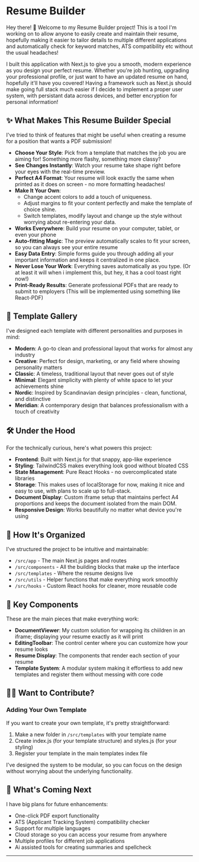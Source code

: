 # Resume Builder

Hey there! 👋 Welcome to my Resume Builder project! This is a tool I'm working on to allow anyone to easily create and maintain their resume, hopefully making it easier to tailor details to multiple different applications and automatically check for keyword matches, ATS compatibility etc without the usual headaches!


I built this application with Next.js to give you a smooth, modern experience as you design your perfect resume. Whether you're job hunting, upgrading your professional profile, or just want to have an updated resume on hand, hopefully it'll have you covered! Having a framework such as Next.js should make going full stack much easier if I decide to implement a proper user system, with persistant data across devices, and better encryption for personal information!

## ✨ What Makes This Resume Builder Special

I've tried to think of features that might be useful when creating a resume for a position that wants a PDF submission!

- **Choose Your Style**: Pick from a template that matches the job you are aiming for! Something more flashy, something more classy?
- **See Changes Instantly**: Watch your resume take shape right before your eyes with the real-time preview.
- **Perfect A4 Format**: Your resume will look exactly the same when printed as it does on screen - no more formatting headaches!
- **Make It Your Own**: 
  - Change accent colors to add a touch of uniqueness.
  - Adjust margins to fit your content perfectly and make the template of choice shine.
  - Switch templates, modify layout and change up the style without worrying about re-entering your data.
- **Works Everywhere**: Build your resume on your computer, tablet, or even your phone
- **Auto-fitting Magic**: The preview automatically scales to fit your screen, so you can always see your entire resume
- **Easy Data Entry**: Simple forms guide you through adding all your important information and keeps it centralized in one place.
- **Never Lose Your Work**: Everything saves automatically as you type. (Or at least it will when i implement this, but hey, it has a cool toast right now!)
- **Print-Ready Results**: Generate professional PDFs that are ready to submit to employers (This will be implemented using something like React-PDF)

## 🎨 Template Gallery

I've designed each template with different personalities and purposes in mind:

- **Modern**: A go-to clean and professional layout that works for almost any industry
- **Creative**: Perfect for design, marketing, or any field where showing personality matters
- **Classic**: A timeless, traditional layout that never goes out of style
- **Minimal**: Elegant simplicity with plenty of white space to let your achievements shine
- **Nordic**: Inspired by Scandinavian design principles - clean, functional, and distinctive
- **Meridian**: A contemporary design that balances professionalism with a touch of creativity

## 🛠️ Under the Hood

For the technically curious, here's what powers this project:

- **Frontend**: Built with Next.js for that snappy, app-like experience
- **Styling**: TailwindCSS makes everything look good without bloated CSS
- **State Management**: Pure React Hooks - no overcomplicated state libraries
- **Storage**: This makes uses of localStorage for now, making it nice and easy to use, with plans to scale up to full-stack.
- **Document Display**: Custom iframe setup that maintains perfect A4 proportions and keeps the document isolated from the main DOM.
- **Responsive Design**: Works beautifully no matter what device you're using

## 📁 How It's Organized

I've structured the project to be intuitive and maintainable:

- `/src/app` - The main Next.js pages and routes
- `/src/components` - All the building blocks that make up the interface
- `/src/templates` - Where the resume designs live
- `/src/utils` - Helper functions that make everything work smoothly
- `/src/hooks` - Custom React hooks for cleaner, more reusable code

## 🔑 Key Components

These are the main pieces that make everything work:

- **DocumentViewer**: My custom solution for wrapping its chiildren in an iframe; displaying your resume exactly as it will print
- **EditingToolbar**: The control center where you can customize how your resume looks
- **Resume Display**: The components that render each section of your resume
- **Template System**: A modular system making it effortless to add new templates and register them without messing with core code

## 👩‍💻 Want to Contribute?

### Adding Your Own Template

If you want to create your own template, it's pretty straightforward:

1. Make a new folder in `/src/templates` with your template name
2. Create index.js (for your template structure) and styles.js (for your styling)
3. Register your template in the main templates index file

I've designed the system to be modular, so you can focus on the design without worrying about the underlying functionality.

## 🚀 What's Coming Next

I have big plans for future enhancements:

- One-click PDF export functionality
- ATS (Applicant Tracking System) compatibility checker
- Support for multiple languages
- Cloud storage so you can access your resume from anywhere
- Multiple profiles for different job applications
- Ai assisted tools for creating summaries and spellcheck

---
